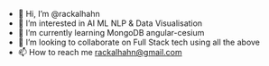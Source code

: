- 👋 Hi, I’m @rackalhahn
- 👀 I’m interested in AI ML NLP  & Data Visualisation
- 🌱 I’m currently learning MongoDB angular-cesium 
- 💞️ I’m looking to collaborate on Full Stack tech using all the above
- 📫 How to reach me rackalhahn@gmail.com

<!---
rackalhahn/rackalhahn is a ✨ special ✨ repository because its `README.md` (this file) appears on your GitHub profile.
You can click the Preview link to take a look at your changes.
--->
